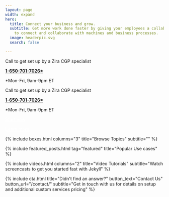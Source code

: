 ```yaml
---
layout: page
width: expand
hero:
  title: Connect your business and grow.
  subtitle: Get more work done faster by giving your employees a collaboration toolset
    to connect and collaborate with machines and business processes.
  image: headerpic.svg
  search: false

---
```

Call to get set up by a Zira CGP specialist

[__1-650-701-7026*__](tel:1-650-701-7026)

\*Mon-Fri, 9am-9pm ET

<div class="uk-section uk-text-center">

Call to get set up by a Zira CGP specialist

[__1-650-701-7026*__](tel:1-650-701-7026)

\*Mon-Fri, 9am-9pm ET 

<a style="color:white" class="uk-button uk-button-primary uk-button-large" href="/contact">Start now</a> </div> <a style="color:white" class="uk-button uk-button-primary uk-button-large" href="/docs/getting-started/introduction/">Learn more</a> </div> 

<!-- Browse Topics --> {% include boxes.html columns="3" title="Browse Topics" subtitle="" %} <!-- New posts --> <!-- {% include new-posts.html columns="3" tag="new" title="New posts" subtitle="" %} -->

<!-- Featured Articles -->
{% include featured_posts.html tag="featured" title="Popular Use cases" %}

{% include videos.html columns="2" title="Video Tutorials" subtitle="Watch screencasts to get you started fast with
Jekyll" %}

<!-- {% include faqs.html multiple="true" title="Frequently asked questions" category="presale" subtitle="Find quicke answers to frequent pre-sale questions asked by customers" %} -->

<!-- {% include team.html authors="evan, john, sara, alex, tom, daniel" title="We are here to help" subtitle="Our team is just an email away ready to answer your questions" %} -->

{% include cta.html title="Didn't find an answer?" button_text="Contact Us" button_url="/contact/" subtitle="Get in
touch with us for details on setup and additional custom services pricing" %}

<!-- Global site tag (gtag.js) - Google Analytics -->
<script async src="https://www.googletagmanager.com/gtag/js?id=UA-23863461-5">
</script>
<script>
window.dataLayer = window.dataLayer || \[\];
function gtag(){dataLayer.push(arguments);}
gtag('js', new Date());

gtag('config', 'UA-23863461-5');
</script>